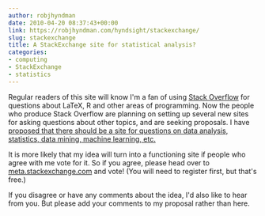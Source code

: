 ```yaml
---
author: robjhyndman
date: 2010-04-20 08:37:43+00:00
link: https://robjhyndman.com/hyndsight/stackexchange/
slug: stackexchange
title: A StackExchange site for statistical analysis?
categories:
- computing
- StackExchange
- statistics
---
```


Regular readers of this site will know I'm a fan of using [Stack Overflow](http://stackoverflow.com) for questions about LaTeX, R and other areas of programming. Now the people who produce Stack Overflow are planning on setting up several new sites for asking questions about other topics, and are seeking proposals. I have [proposed that there should be a site for questions on data analysis, statistics, data mining, machine learning, etc. ](http://meta.stackexchange.com/questions/5547)

It is more likely that my idea will turn into a functioning site if people who agree with me vote for it. So if you agree, please head over to [meta.stackexchange.com](http://meta.stackexchange.com/questions/5547) and vote! (You will need to register first, but that's free.)

If you disagree or have any comments about the idea, I'd also like to hear from you. But please add your comments to my proposal rather than here.
